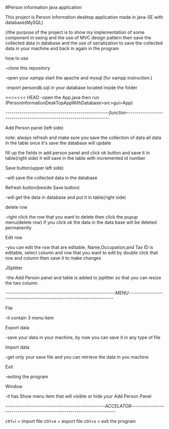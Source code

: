 #Person information java application

This project is Person Information desktop application made in java-SE with database(MySQL)

//the purpose of the project is to show my implementation of some component in swing and the use of MVC design pattern then save the collected data in database and the use of serialization to save the collected data in your machine and back in again in the program

how to use

-clone this repository 

-open your xampp start the apache and mysql (for xampp instruction.)

-import persondb.sql in your database located inside the folder

<<<<<<< HEAD
-open the App.java then run (PersonInformationDeskTopAppWithDatabase>src>gui>App)

---------------------------------------------------*function*---------------------------------------------------------------------

Add Person panel (left side) 

note:
always refresh and make sure you save the collection of data
all data in the table once it's save the database will update

fill up the fields in add person panel and click ok button and save it in table(right side)
it will save in the table with incremented id number

Save button(upper left side) 
 
 -will save the collected data in the database

Refresh button(beside Save button)
 
 -will get the data in database and put it in table(right side)

delete row
 
 -right click the row that you want to delete then click the pupup menu(delete row) if you click ok the data in the data base will be deleted permanently

Edit row
 
 -you can edit the row that are editable, Name,Occupation,and Tax ID is editable, select column and row that you want to edit by double click that row and column then save it to make changes

JSplitter
 
 -the Add Person panel and table is added to jsplitter so that you can resize the two column

------------------------------------------------------*MENU*----------------------------------------------------------------------

File

 -it contain 3 menu item

Export data
 
 -save your data in your machine, by now you can save it in any type of file

Import data
 
 -get only your save file and you can retrieve the data in you machine

Exit
 
 -exiting the program

Window
 
 -it has Show menu item that will visible or hide your Add Person Panel

-------------------------------------------------*ACCELATOR*----------------------------------------------------------------------

ctrl+i  = import file
ctrl+e = export file
ctrl+x = exit the program



